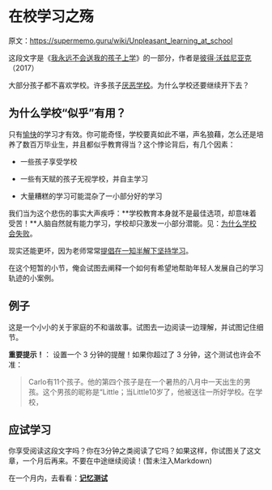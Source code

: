 # 在校学习之殇

原文：https://supermemo.guru/wiki/Unpleasant_learning_at_school

这段文字是《[我永远不会送我的孩子上学](https://supermemo.guru/wiki/Problem_of_Schooling)》的一部分，作者是[彼得·沃兹尼亚克](https://supermemo.guru/wiki/Piotr_Wozniak)（2017）

大部分孩子都不喜欢学校。许多孩子[厌恶学校](https://supermemo.guru/wiki/Why_kids_hate_school%3F)。为什么学校还要继续开下去？

## 为什么学校“似乎”有用？

只有[愉快](https://supermemo.guru/wiki/Fundamental_law_of_learning)的学习才有效。你可能奇怪，学校要真如此不堪，声名狼藉，怎么还是培养了数百万毕业生，并且都似乎教育得当？这个悖论背后，有几个因素：

- 一些孩子享受学校

- 一些有天赋的孩子无视学校，并自主学习

- 大量糟糕的学习可能混杂了一小部分好的学习

我们当为这个悲伤的事实大声疾呼：**学校教育本身就不是最佳选项，却意味着受苦！**人脑自然就有能力学习，学校却只激发一小部分潜能。见：[为什么学校会失败](https://supermemo.guru/wiki/Why_schools_fail)。

现实还能更坏，因为老师常常[提倡在一知半解下坚持学习](https://supermemo.guru/wiki/Do_not_memorize_before_you_understand)。

在这个短暂的小节，俺会试图去阐释一个如何有希望地帮助年轻人发展自己的学习轨迹的小案例。

## 例子

这是一个小小的关于家庭的不和谐故事。试图去一边阅读一边理解，并试图记住细节。

**重要提示！**： 设置一个 3 分钟的提醒！如果你超过了 3 分钟，这个测试也许会不准：

> Carlo有11个孩子。他的第四个孩子是在一个暑热的八月中一天出生的男孩。这个男孩的昵称是“Little；当Little10岁了，他被送往一所好学校。在学校，

## 应试学习

你享受阅读这段文字吗？你在3分钟之类阅读了它吗？如果这样，你试图关了这文章，一个月后再来。不要在中途继续阅读！(暂未注入Markdown)

在一个月内，去看看：**[记忆测试](https://supermemo.guru/wiki/Unpleasant_learning_at_school_(test))**